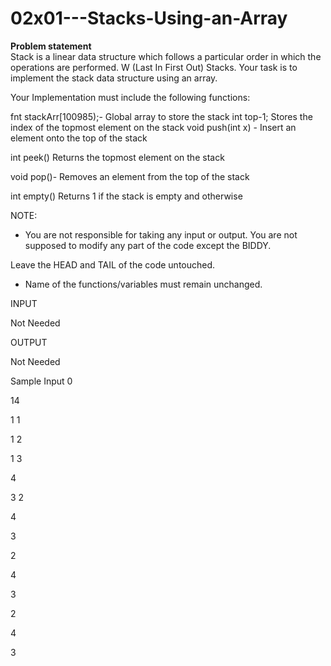 # 02x01---Stacks-Using-an-Array

<b>Problem statement</b> <br>
Stack is a linear data structure which follows a particular order in which the operations are performed. W (Last In First Out) Stacks. Your task is to implement the stack data structure using an array.

Your Implementation must include the following functions:

fnt stackArr[100985);- Global array to store the stack int top-1; Stores the index of the topmost element on the stack void push(int x) - Insert an element onto the top of the stack

int peek() Returns the topmost element on the stack

void pop()- Removes an element from the top of the stack

int empty() Returns 1 if the stack is empty and otherwise

NOTE:

- You are not responsible for taking any input or output. You are not supposed to modify any part of the code except the BIDDY.

Leave the HEAD and TAIL of the code untouched.

- Name of the functions/variables must remain unchanged.

INPUT

Not Needed

OUTPUT

Not Needed

Sample Input 0

14

1 1

1 2

1 3

4

3
2

4

3

2

4

3

2

4

3

